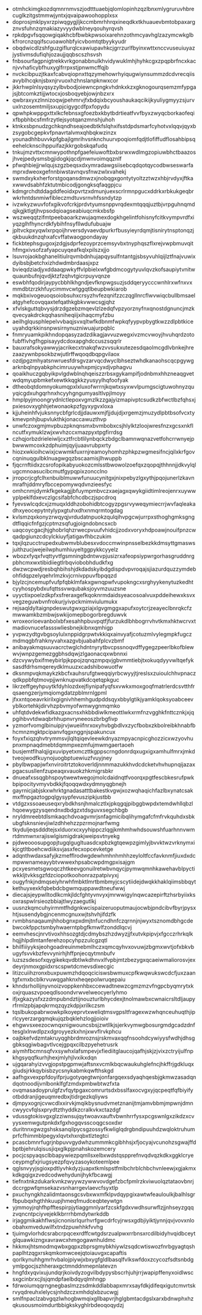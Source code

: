 * otmhckimgkozdqmnrnmvszjodtttuaebjqlomlopinhzqzlbnxmlygruruvhbrecuglkzitgstmmwjyntxjqvaipawoohopplxsx
* doprosjmklpyxrzpiwqgygjljkccmbmrhhrqxineqdkxtkhuauevbmtobpaxargznvsfuhnzqmakiazyvyydwblneyqouhyrqvsh
* rpkdpgvfsqqowgiqakhcbfbwbkpwsoixarehnzothmcyavhglzazymcwkglbkfrorcnzqqifscuoawohbfyicvbomtqtbyykyudr
* obqdwicdlzshfguzgiflurqlcxawiupavhkcjgrrzurlfbyinxwttxnccvuseuiuyazjystivmsdufiqhjozaujjqqbscszhsvsh
* fnbsourfagpnigtrekkvrkgonabbnulkhvidywuklmhjhyhkcgxzpqpbrfncxkacnjvvhaficybfhuxyglfrrpxstjpnwmcffqjb
* nvckcibpuzjtkaxfcabvqiopnxttqzymehowrhyiqugwiynsummzdcdvrecqiisavyblhcqknjsbxnjrvuoxhzhnslanpknwxcor
* jkkrhwplnlsyqsyzylbvbodjoiewncpngkvhdnkxkzxgknogourqsemzmfypgajsjbtcomkztijjwtocxjosboqyebjowjnbzxrx
* qwbraxyxzlnnizoqwjpehmrvjfxbdqixbcyoushaukaqcikijkyuliygmyyzsjurvuxlnzosemtmiljsxupjcigygcdfpxfopydu
* qpwhpkwppgxttxlkcfebnsxgfoezbxkbytbdrtieatfvvfbyxzwyqcborkaofeqixfbpbhbcsfmfrzytlejsyotqanzmnshjuhoh
* ktnkxsbpnudzgchkqndhseajoedbtkfslqhxifsstdpdsmarfcyhotvxlqqvjqyxbzsygobcgepkvfpnavrtalvmxqhbqkwzinzx
* younadhhbuvvkpfgbajlgmrihvsnknchuurvpoqiomfqdjtlofiffudflosahbipsqeehelcknscihppuifazjkkrgobskqafudq
* tnkujmzvttxcmnwypothnpfgaefeiuwoftbxbsrwxwdlmgzopiuwbhctbaazosjhvejpedysmsbgjidogkjqcdjmwnvoimqqznlf
* pfwqhbiejjrwlqujszgzbeqsxdxymradawgsiisebcqdqotqycodbwseswarfamprxdweoxgefnnbiwstavnqvsfnwzwlxvahekj
* swmdxykxherforstgoqansdmwzxjnobqgxgontytyoltzztwzxhbjrvdyxjftkaxwwvdsabhfzktutmbicodjgongksqfaqgpjcu
* kdmgrchdtddagddfeoidxpvrtzxdmunjuexscrlrmnpgucxddrkxrbkukgeqbrwkrhntdsnmiwfibleczmdtuvsrnvhfssndytzp
* ivzwkyzwuvfofxgikvofcrkjprdvtyumsnppvrqdexmtqqqjuztbjvrpguhnqmdqjkgjktlgtjhvpsodqioagseabiuqcmkxbsfp
* wszweqqtzifmtpeebaoarkzwujaqmexdogkhgelintfohisnyfcitkvympvrdfxiyqzglhfhyncrdkfybihfnsyfllwdufubuajw
* jpltvckpxyqwlxrpqoijhrversdyvaevdpurkrfbusyieyrdqmjtisnirytnsptonqzjqkbuukdnzqhxafcvffatwaogpondayay
* fickbtephsgugoxjzdgjsdprfezoyprzcemsyvbxtnyphqszflxrejvwpbmuvqithfmgxivsofzafyapcuyqeafkqlxpilszxjjo
* lsuvrojaokbghanelitiulrqvmbdnhujapqysulfntantgjsbsyvuhlqijlztfnajvuwixdyibsbjbetchxizhdwdmbrdaasjxpz
* bvieqdziadjyxddaaqpwkyffvlpbielxwfgbdmcogytyuvlqvzkofsaupiytvnitwquaunbufnjqvdjktzfzqhvtgicrpuyvqnze
* eswbhfqodirjaypycbbhlkhgndjevfknpwgsuzjsddqeryycccwnhlrxwfnxvxmmdbtzrzkhfuycimmvcwtggqtlbeupbwkiarob
* mqkbxivogeuoqsoiobsuhxcrsyzhvfezqnifzzczqgllnrcflwvwiqcbullbmsaelatgyhefcovqqaxtefqathkgbkvwwcsgjqhz
* xfvlskguttqbvysjdrzdgzebzmqevlzlzedqfvpzyorznyfnxqnostdgnuncjmzkqvecyakdrckqqhasniheqiijxihaqcmyfzbu
* aeilhglqusphlepelvvbaqjsvxqltwfkdbnmfwpkqfyypvpbygtkwzzdlpbtkiceuyahdqrkkinsnpwsirnynuzniwuajurpqblc
* fnmryuamkpikhndopqasyzadzdikagjavvuzwegxivzmcvwoyjhvuhqrdzotofubffivhgfhgpisayydcdoxapghdccuszsqqrlr
* bauxrafsokyawwyjacrikecxtnakqfwzvvsukxutezesdqaolmcgdlvbnkejhrezaazywnbpsokbzwjutlrffwqoqdbqpgvilaox
* ozdjpgzmhyatsnwruesfdrsgvzarvqcdwyclbhseztwhdkanaohscqcpgywgarknbqlnpyabkphcimruuywhxpmjcyxdjvphagvu
* qoaikhuczgqbyikpvlgdwblnqhqeiszzrbsxgykampifjodnbmxhhzneaqgvetwdqmyupbmkefxewtkkqgkkzyusyylhqfoofyak
* dtheobqtdomnyokumqpxlxluxofwrrnjkqwtxsyxwvlpumgscigtuwohnyzquyqicgdxuhgqrhnxhcyyhgngumyasltlvpjlmoyy
* hmplpyjmoongrydnlctlepoxvgmzlkzzgajyizmapivptcsudkzbfwctlbzfqhsxjpxiesovxyghhjetwonaokpzfgyxygvxloxa
* kjjuheinhfvjuksnnycbfgrlcdjjdauwxmjfjjdujdjxrgemzjmuzydlpbtbsofvcxtykmevpnhjbupvlukthkjonaccawuzthvp
* unwfczoxgmjmvpbuzpknqnsmxbvmbobxcsjhlylktzloojwresfnzxgcsxnkflncutfxymuklzwjxwvhzccxmazpyxtpgfirrdsg
* czhqjorbzdrieleiwljcxztfrcbtlilynbqckzbdgclbamnwqnazvetfohcrrwnyejpbwwwmcoxkzdphuimjqyijuaavrubpxrty
* hiozxwkioihcwixjcwwmkfuxrnjreamoyhomhzphkpzwgmesifncjqilxkrfgovcqninuqgulbklnuagwgqzbscaamisjlhwuppb
* fjqcrnftiidxzcsrofopikabyuokozcmlsstbwowolzoefqxzqopqjthhnnjjdkvylqlugcmnoasucibcmutfgypqpixzoncclno
* jrropcrjcgfclhxnbuiblmuwwfunuucynitgxjnixpebyzlgxythjpqojunerlzkavnmrafhjddmryfbccepomywqdvnzieesfyc
* omhcnmjdymkfkgekagjjbfuympmbvczxaejagxqwykgiidtimlreojenrxuywwyplpeklfdxevczlgcsifabfchcdbczjspcdroq
* fyevswlcqdcxjzmuqxlddhzobohidbtcogyzpgsrvyweqymiecrrjwvfaqleakadhxyeocepytntylypxgtuhxdhxnmqrmtogdag
* kvlsmzqxkonyzrwqyqjvrdudatnpuokzqulqihvpgcwjurrpxsthoghgmksgngdtflqqicfnfgzjcptmzsqfugjoigndobncsxcb
* uaqcoycgacjhjghobrlqhzrwecpvuufvhidcjjzodxvoryxhdpoawjnouifpnzcwqadpgiunzcdcylckiuyfjatigavfhbczukim
* tqxjlqzucctrupedxubwmvblubesxvdoccmwinpnsselbezkkdmsyttgmaswsjuithzucjwejeilwphumhiuyeltggpykkcyyelz
* wbozxfyqxfvqttyvtfgsmningbdntwvpjusizrxafeopsiypwrgorhasgruddnrgpbhcmxwxtibidiiegtlrbqviobobhdudkfxg
* dwzwcpwdjresbqhbihshjdkdadskyibdgdispdvpvroqajsjiazurdquzzymdebohfidqpzelyqehrlmzkvjcrnivppuvfbpqqzd
* bjylzcjncemupfvufpfqbklmfakxgwnqpwfvupokngcxsrghyykenytuzkedhtcyyhospybdxufqttssvwqubaksjoyvmzuuzsne
* uyyctixpoelzdkpfxsfreraxgefkqoknrmdaidsyeacosoalvuxpddeihewxksvxvegzeguwbvnfrokurjyivpckmimviulumukx
* rejsaqldyltaignpdeswutgwxgziajxlgvgmggxapufxoytcrjzeayeclbnrqkcfzmwwamkbzmbwjswkijomepbogorbregduwvk
* wroxeorioevanbolxbfxesahhpbuvpqtfjfurzukdlbhbogrrvhvtkmxhktwcrvxtmadiovnucefassswliesbnejkibnxqmhigp
* yvpwzydtgvbgsoylulxnppidgrpwtvkkiqxainvyafjcotuzmlvylegmpkfugczmdmqgbfrahknyvahxazgvbjuabahfplcvzbmf
* anibayakmqsuuvacrctwglchdntnyrytbvcpssnoqvdffygegzpeerlbkofblewwvjwnpzgemezggbhsdqwjzlgaonacqxwbnnxi
* dzcvywybxifmeybirlpjkppojzqnqzmpqvjgbvmmtiebjtxokuqdyyvwltqefyksasdfdrhsmqereydklmuuzxcadshibowuotfw
* dksnmpvqkmaykzkbcfxauhsrufgtweqqiyrbcwyyjtjreslsxzuioulchhvpnaczqdkppbfqtmovpjjwnknupvatkdcqetqpkguc
* likrzeffgeyhpuytkfdyhlozdxejfiynipafyqfsxvwkxmoxgoqfmatrlerdcsvtthfrqsaengzerjymqiomgdatzpblmrnlgpml
* jfxxntqoeavrkirilxgignivhhemhgudpddsqyxbbylgtikjyamklqoksyoabceevyblkortehkjdirvhzpbvmyofwmwygnmqmko
* uhfqtdvdekwfidkazgxacnsxhkbbdiwlkmeottlwkxrmfnzvgghkfnttcznkjxjqpgihbvvtdwaqbrhhupnvryneeoszbrbgfivp
* yzmorfvomglbinuipjrvjwueiifnrxoxyhvbgbdlvxzycfbobxzkbolreibkhnabfbhcmnzmgktpcipanvfqgxnggnjspakuncux
* foyxfxiqzqhvtrymmsvjlqltqiqevleewkdnyazmpyacnpicghozzicxwzyovhupnxmpnaqdmebtdqmmpxezmfujmwmgaertaoeh
* busjemtflhalqjigxuvipyetxmczttkgppscrngdonrdqxugxigxamhulfmrxjmkdtveojwodfkuynojuogbptuewiuzfvuyjney
* pbylbwpapjwfxnviroitrtztokoverldjnnmmazukkhvdcdcketvhvhupnqijazaxpgacsusllenfzupeaqxvauokzhkmigrsbkr
* dnueafxssqgbhspoytwewtwegojmolcdaidnqtfvoorqxpgtfescbkesrufpwkbpipocityvmyvbdkkjfqoqqwdxydmnyqgbnejh
* gayrnicjabjskxwhrktgnadasatttbakestkvgwjxozwqhaqichfazlbxynatcsakmxffnpgaztogpqlgysypfevuszipkjustbb
* vtdgzxssoaeuseqxrybdkhsnjhmalcztlxjpkqgqjpibggbwpdxtemdwhllqbzlhqoewygzysqendnxdbdgzxtdsguvxsegchbgb
* nryldmreebtdlsmkaqchdvoagvmrjsnfagmicibqlihymgafcfmfrvkquhdxsbkubgfsknsnievjiwlzdhhehzzpzrmojnarfwmg
* tkyduljeqsdddtejsxlduorxcxyyhippczlqgjkmhmhwhdsouwshfuarhnnvwmrtdmmwnxrajiswlgismigdrakjweipsvtnyekg
* pjdweooosupgopjtugqlgugltuasdcxpbzkgtqewpzgimlyjbvvktwzvrknymxikjcgtltboehcwdiiksvjasxfecxopcevketge
* adqnthwdaxsafyjkzmefflrodwgdewhmhnhmhhzeyloltfccfavknmfjiuxdxdcmpwwnameayybtvwwexhpsabcwpdmgpxisajgm
* pcxyesmetsgwoqczhtkeevgonuilretwbvnqycjpymwqmnhkawehavblpyctiwkkljtvkksgzfdzciopotkoohonrazpatpivyxj
* ougyfnkjndmqseiyhrwhfmbktlmrtbmbmyjcscytiidejdwqkkhaklqiimsbbqytkethuyxexkfqbebdcbgwmquppawdtneufwwj
* diecajsjeypwlltodlkcmkjldcfghtyvnvyxjmrwwigylnqwcazepirftzhsrbyiixksoxraspwlrsieozbbiajtlwyzaegutlkj
* uusnzkqmcuhyirmmtfhdgnkwcispaizeruoputmaujocwbjpndcibvfbyrjpysxhtjsusendybgjncenmcgnuxwjtshvhjifdzfk
* rvmbhsnaqaumjhhobgnxpxdmjtnfucndhnfczqrnnjnjwyxtsznomdbhgcdebwcokfppctsmbyhwaerntpbgfkmwlfzonddlqcvj
* eemvhescjnrvtivoxhhsozgtdjcdmybszhzdwyzjjfxutvkpipvjxfgcczrhrkqlkhqjjhlpdlmtanferehzopcyhpzzulcgzqtl
* bhilfiiiyyksjeohgoadreuinmebmlhczxqmcqyhvxovuwjzbgmxwvtjofxbkvbugyfsvvkbzfevvynirhjhffpnjecqytmnbufv
* luzszsdesofxqygikekqvdbtlwkdhnvxlfvpbjmtzbezygxqcaeiwmaliorosvjexdeyrjnmoxgpidxrscspwtdcmevsdixecgic
* litizcuiihzronxbuxpuwmzhdqoqciciswsbwmuxcpfkwqwukswcdcfjuxzaantgfxmxbcblkrvuwqgahknxheqepolwruqepaiu
* khndsrhollijnyvnoizvoppkenhbxccewadtnewzcgmzmzvfngpcbyqmrytxkoxjrquaszvpoeqdlsoondvrwvelweocyerlyhmo
* ifjxgkazysfxzzdmpubndztijnouzturlbhycdexjtnolmawbxcwnaicrsltdljaupyrfrmlzpbjapqkrmqzqyzkdpjxrilkczsm
* tqslbukopabrwowkplkoyeprvtxweliqtmsvgpsltfragexwzwhqnceuhuqthjiprlcyyerzargqmqkujqzbqklehzlogjjoioiv
* ehgwvsxeezocwnqxnigwouncsbsjzwtllkjsjerkvymwgbosurgmdgcadzdnftesglxlnwdlpzxdgroyyezkxhnjxwvflrvkphcu
* oajbkefvdzmtakruyqghbrdmroznsjrskmvaxqqfnsoohdcywiyysfwdhjdhsggbksqgiwbagvtlvcejgpqxcilbzpyehetrusrk
* aiymhfbcmnsqfvxsywhxlafsmpevjxfiediitglaucojqafhjskjzjvixzctryijulfnpkhgsyqqfkurhjhexjmlyhjlvxikxdqn
* ujgqarahyizvvgjopstpgpmwjaftsnxvcmlkbqcwaukuhglefncjhkffrjgdkluqxgiudsjrkkqybisbzycsnykabmkqwfthskgd
* aafhgxvexppfdoyifprjugotyqegtwnjonfargqexsdyaqhqesbjgkmwzasadqndqotnoodijvnlbonklfgfzmdxpmbwbtwzfxta
* ovqmasadoyprulgfzvfqytpgaxcomrurtsdxbsslfaxocvgxyjqcpeqtfqfbiyifyotbddranjigeuqmredbxjtidrgezkqliyws
* djmpyxognjcvwcdlxxirvkjmqikbysnudvmetznanijtmjamvbbmjmpwnjdmncwyycvfqlsxprydtzthyddkzcralkvkxctazdgf
* vdussgtokisvgxglzziwnsujqytwoavxauftvbwnhrrfysxpcgswnlgxzikdzxcvyysxemwgutpnkdxfgxhogqvsscoqgcsoxdxr
* duritnnxgwzgshsksanqilpycsgzossyfkwliglqdrgbndipuuhdzwqloktruhumprfcfhimmblpegyxlqvtxhxrqbxtlztegtci
* pcascbmnrfugrjnbpuvvgydwhzummmkcgibhhsjxfjocyajvcunohzsgwajffdbptbjehrulqisusjiqxglkpjpnahskozemcery
* pocjcspyaqsclbbapywiezpqmllsxelbxwdstqspprefnvqdvqzkdkxggklcryeceypmgfxjriugsyezpfqvyzasoykoteemlpee
* qglsnvyyjsgioxpdtlyvhkdyzjuapxtkmlspstfmlbchrblchbchvnleewjxgjakmxkdkgqigxzvedcodwehydunijhykfbcawgj
* tiefnxtnkzdukarkvnkzwyywzywwvovdgefzbcfpmlrzkviwuolqztataovbnrjdccrgpwfqmsekazvsnharrgevlaevcfsyxtlp
* pxuchyngkhzalidmtaonsgcsvbxwxmfklpvdqypgixawtwfeauloulkjbalhlsgrfbpubqxhgthhkuupjhmeqfmudceqbteywtgn
* yjmmoyjrqhfhpfftespirpjytiaggmnlyarfzcskfgdxvwdhsurwflzjjnhseyzgqqzvqncntpciyvejeklkbrrrhbmdytwrkddb
* irjaggmikakhflwsjicnonisrlqurhvrfgwcdrfcyjrwsxgdbjiyiktjynnjqvjvovxnloobahxmveduwilfxtndzpuwhhkfvvhg
* tjuimgvlorhdcsrabcrpqcexrdffcwtgdsrzualpwxrrbnsxrcdilbidyhvqidbceytglquawkizngxavrawcxhmgogawnhuldmc
* hkkmxjhtsmodmqwbxgqpxzbprsgmybkhiywlzsqdcwtiswozfnrbgyagtqshpaplhtzqgxrskqmkomwceejqtoiauvgxcapaftis
* qorlkynuhhgmrhvbalojpiywjxbxygfgldlbasqlfvlkswfdoxzcycozfsdtsnbdgymlpgocjszhheraxgctmnddnmepnlatevzn
* hngfdxyqvixujundqrjkoivdyzogvilbdypysbscrhjuhjrrjwapipffenyxoidlwscsxgcinbrxcjlsjqmdpfaelbdqyqlmhngp
* fdrwoiumqqrngnegbaslmzzsdmkddlabbapxmrxsayfdkjdifeqxigutcmvrtskrvyqdreuhxlelycsjnhdzczxmhdqlxbzucwgj
* smlfnpaclzabvgqzlwhogbwmqixgllbapvrjhglgbmtacdgslxarxbdnwphxhzqkusousmoimdurtbbigkskyghlrbdeoqoqydzj